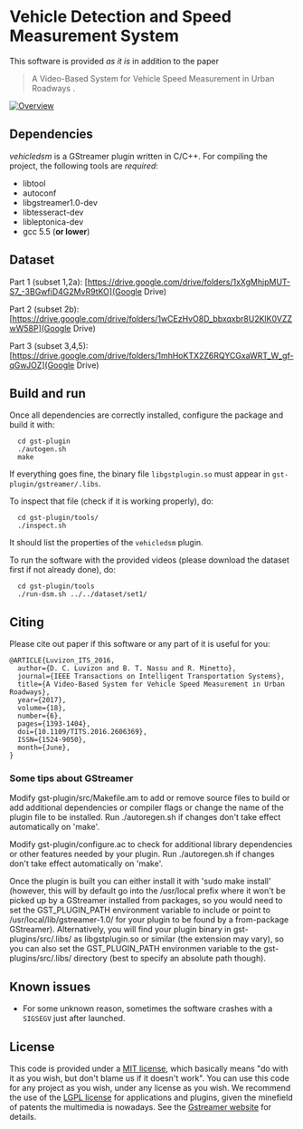 # Vehicle Detection and Speed Measurement System

This software is provided *as it is* in addition to the paper
> A Video-Based System for Vehicle Speed Measurement in Urban Roadways
.

[![Overview](images/system.jpg)](https://www.youtube.com/watch?v=3IaKJuZN55k&t=11s)


## Dependencies

*vehicledsm* is a GStreamer plugin written in C/C++.
For compiling the project, the following tools are *required*:
* libtool
* autoconf
* libgstreamer1.0-dev
* libtesseract-dev
* libleptonica-dev
* gcc 5.5 (**or lower**)


## Dataset

Part 1 (subset 1,2a): [https://drive.google.com/drive/folders/1xXgMhjpMUT-S7_-3BGwfiD4G2MvR9tKO](Google Drive)

Part 2 (subset 2b): [https://drive.google.com/drive/folders/1wCEzHvO8D_bbxqxbr8U2KlK0VZZwW58P](Google Drive)

Part 3 (subset 3,4,5): [https://drive.google.com/drive/folders/1mhHoKTX2Z6RQYCGxaWRT_W_gf-qGwJOZ](Google Drive)

<!--### About the subdir training-->
<!--The training data for the SVM model is not going to be released.-->
<!--Enter in 'training/icdar' and run the script 'run.sh'.-->


## Build and run

Once all dependencies are correctly installed, configure the package and build
it with:
```
  cd gst-plugin
  ./autogen.sh
  make
```

If everything goes fine, the binary file `libgstplugin.so` must appear in
`gst-plugin/gstreamer/.libs`.

To inspect that file (check if it is working properly), do:
```
  cd gst-plugin/tools/
  ./inspect.sh
```
It should list the properties of the `vehicledsm` plugin.

To run the software with the provided videos (please download the dataset
first if not already done), do:
```
  cd gst-plugin/tools
  ./run-dsm.sh ../../dataset/set1/
```


## Citing

Please cite out paper if this software or any part of it is useful for you:
```
@ARTICLE{Luvizon_ITS_2016,
  author={D. C. Luvizon and B. T. Nassu and R. Minetto},
  journal={IEEE Transactions on Intelligent Transportation Systems},
  title={A Video-Based System for Vehicle Speed Measurement in Urban Roadways},
  year={2017},
  volume={18},
  number={6},
  pages={1393-1404},
  doi={10.1109/TITS.2016.2606369},
  ISSN={1524-9050},
  month={June},
}
```


### Some tips about GStreamer

Modify gst-plugin/src/Makefile.am to add or remove source files to build or
add additional dependencies or compiler flags or change the name of the
plugin file to be installed. Run ./autoregen.sh if changes don't take effect
automatically on 'make'.

Modify gst-plugin/configure.ac to check for additional library dependencies
or other features needed by your plugin. Run ./autoregen.sh if changes don't
take effect automatically on 'make'.

Once the plugin is built you can either install it with 'sudo make install'
(however, this will by default go into the /usr/local prefix where it won't
be picked up by a GStreamer installed from packages, so you would need to
set the GST_PLUGIN_PATH environment variable to include or point to
/usr/local/lib/gstreamer-1.0/ for your plugin to be found by a from-package
GStreamer). Alternatively, you will find your plugin binary in
gst-plugins/src/.libs/ as libgstplugin.so or similar (the extension may vary),
so you can also set the GST_PLUGIN_PATH environmen variable to the
gst-plugins/src/.libs/ directory (best to specify an absolute path though).


## Known issues

* For some unknown reason, sometimes the software crashes with a `SIGSEGV`
  just after launched.


## License

This code is provided under a [MIT license](LICENSE.md), which basically means "do
with it as you wish, but don't blame us if it doesn't work". You can use this
code for any project as you wish, under any license as you wish.  We recommend
the use of the [LGPL license](COPYING.LIB) for applications and plugins, given
the minefield of patents the multimedia is nowadays.  See the
[Gstreamer website](http://gstreamer.freedesktop.org/documentation/licensing.html)
for details.

